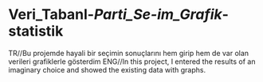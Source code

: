 # Veri_Tabanl-_Parti_Se-im_Grafik_-statistik
TR//Bu projemde hayali bir seçimin sonuçlarını hem girip hem de var olan verileri grafiklerle gösterdim
ENG//In this project, I entered the results of an imaginary choice and showed the existing data with graphs.
